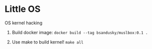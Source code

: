 # Little OS

OS kernel hacking

1. Build docker image:
`docker build --tag bsandusky/muslbox:0.1 .`

2. Use make to build kernel!
`make all`